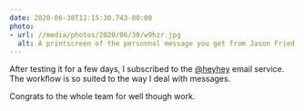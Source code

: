 ```yaml
---
date: 2020-06-30T12:15:30.743-00:00
photo:
- url: //media/photos/2020/06/30/w9hzr.jpg
  alt: A printscreen of the personnal message you get from Jason Fried when subscribing to the service.
---
```

After testing it for a few days, I subscribed to the [@heyhey](https://twitter.com/heyhey) email service. The workflow is so suited to the way I deal with messages.

Congrats to the whole team for well though work.
